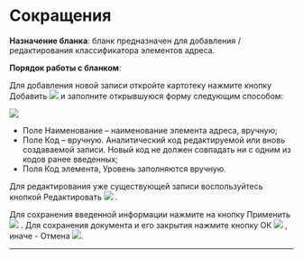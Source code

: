 ﻿#  Сокращения


**Назначение бланка**: бланк предназначен для  добавления / редактирования классификатора элементов адреса.

**Порядок работы с бланком**:

Для добавления новой записи откройте картотеку нажмите кнопку Добавить  <img src="topic:BizRus.НСИ.AddFiles.Btn_Add.png"> и заполните открывшуюся форму следующим способом:

![](topic:.НСИ.AddFiles.Screenshot_2828.jpg)

* Поле Наименование – наименование элемента адреса, вручную;
* Поле Код – вручную. Аналитический код редактируемой или вновь создаваемой записи. Новый код не должен совпадать ни с одним из кодов ранее введенных;
* Поля Код элемента, Уровень заполняются вручную.

Для редактирования уже существующей записи воспользуйтесь кнопкой Редактировать ![](topic:Com.AddFiles.Buttons.Btn_Edit.png) .

Для сохранения введенной информации нажмите на кнопку Применить ![](topic:Com.AddFiles.Buttons.Btn_OK.png)  . Для сохранения документа и его закрытия нажмите кнопку ОК ![](topic:Com.AddFiles.Buttons.Btn_Post.png) , иначе - Отмена ![](topic:Com.AddFiles.Buttons.Btn_CloseCancel.png).

_ _ _  _

